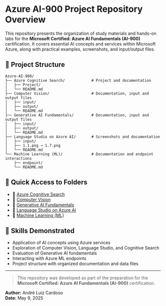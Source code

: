 # Azure AI-900 Project Repository Overview

This repository presents the organization of study materials and hands-on labs for the **Microsoft Certified: Azure AI Fundamentals (AI-900)** certification. It covers essential AI concepts and services within Microsoft Azure, along with practical examples, screenshots, and input/output files.

## 🔗 Project Structure

```
Azure-AI-900/
├── Azure Cognitive Search/            # Project and documentation
│   ├── Project/
│   └── README.md
├── Computer Vision/                   # Documentation, input and output files
│   ├── input/
│   ├── output/
│   └── README.md
├── Generative AI Fundamentals/        # Documentation, input and output files
│   ├── input/
│   ├── output/
│   └── README.md
├── Language Studio on Azure AI/       # Screenshots and documentation
│   ├── input/
│   ├── 1.1.png → 1.7.png
│   └── README.md
└── Machine Learning (ML)/             # Documentation and endpoint interactions
    ├── endpoint/
    └── README.md
```

## 📁 Quick Access to Folders

- 📂 [Azure Cognitive Search](./Azure%20Cognitive%20Search)
- 📂 [Computer Vision](./Computer%20Vision)
- 📂 [Generative AI Fundamentals](./Generative%20AI%20Fundamentals)
- 📂 [Language Studio on Azure AI](./Language%20Studio%20on%20Azure%20AI)
- 📂 [Machine Learning (ML)](./Machine%20Learning%20(MI))

## 📘 Skills Demonstrated

- Application of AI concepts using Azure services
- Exploration of Computer Vision, Language Studio, and Cognitive Search
- Evaluation of Generative AI fundamentals
- Interacting with Azure ML endpoints
- Project structure with organized documentation and data files

---

> This repository was developed as part of the preparation for the **Microsoft Certified: Azure AI Fundamentals (AI-900)** certification.

**Author:** André Luiz Cardoso  
**Date:** May 9, 2025
